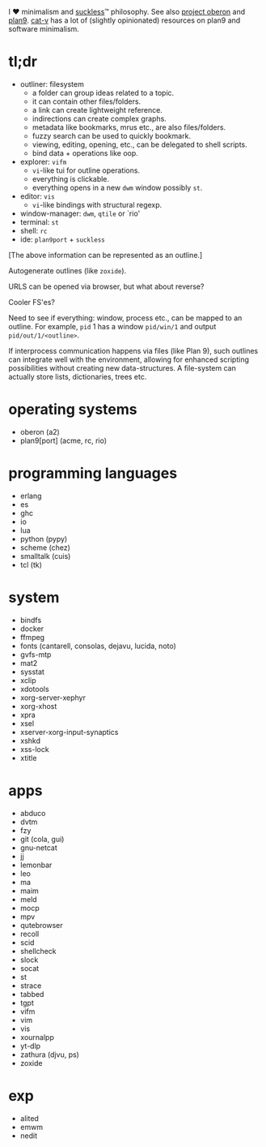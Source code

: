 I ❤ minimalism and [suckless](https://suckless.org/)™ philosophy. See also
[project oberon](https://www.projectoberon.net/) and [plan9](https://plan9.io/plan9/).
[cat-v](https://doc.cat-v.org/) has a lot of (slightly opinionated) resources
on plan9 and software minimalism.

# tl;dr

* outliner: filesystem
  * a folder can group ideas related to a topic.
  * it can contain other files/folders.
  * a link can create lightweight reference.
  * indirections can create complex graphs.
  * metadata like bookmarks, mrus  etc., are also files/folders.
  * fuzzy search can be used to quickly bookmark.
  * viewing, editing, opening, etc., can be delegated to shell scripts.
  * bind data + operations like oop.
* explorer: `vifm`
  * `vi`-like tui for outline operations.
  * everything is clickable.
  * everything opens in a new `dwm` window possibly `st`.
* editor: `vis`
  * `vi`-like bindings with structural regexp.
* window-manager: `dwm`, `qtile` or `rio'
* terminal: `st`
* shell: `rc`
* ide: `plan9port` + `suckless`

[The above information can be represented as an outline.]

Autogenerate outlines (like `zoxide`).

URLS can be opened via browser, but what about reverse?

Cooler FS'es?

Need to see if everything: window, process etc., can be mapped to an outline.
For example, `pid` 1 has a window `pid/win/1` and output `pid/out/1/<outline>`.

If interprocess communication happens via files (like Plan 9), such outlines
can integrate well with the environment, allowing for enhanced scripting
possibilities without creating new data-structures. A file-system can actually
store lists, dictionaries, trees etc.

# operating systems

* oberon (a2)
* plan9[port] (acme, rc, rio)

# programming languages

* erlang
* es
* ghc
* io
* lua
* python (pypy)
* scheme (chez)
* smalltalk (cuis)
* tcl (tk)

# system

* bindfs
* docker
* ffmpeg
* fonts (cantarell, consolas, dejavu, lucida, noto)
* gvfs-mtp
* mat2
* sysstat
* xclip
* xdotools
* xorg-server-xephyr
* xorg-xhost
* xpra
* xsel
* xserver-xorg-input-synaptics
* xshkd
* xss-lock
* xtitle

# apps

* abduco
* dvtm
* fzy
* git (cola, gui)
* gnu-netcat
* jj
* lemonbar
* leo
* ma
* maim
* meld
* mocp
* mpv
* qutebrowser
* recoll
* scid
* shellcheck
* slock
* socat
* st
* strace
* tabbed
* tgpt
* vifm
* vim
* vis
* xournalpp
* yt-dlp
* zathura (djvu, ps)
* zoxide

# exp

* alited
* emwm
* nedit
